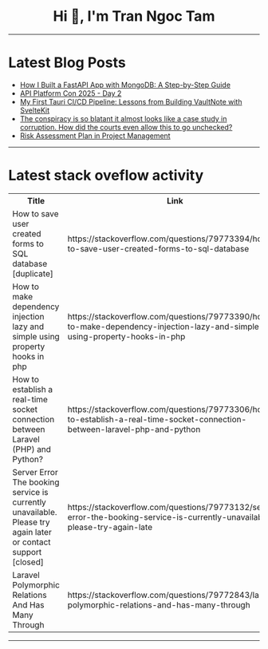 <h1 align="center">Hi 👋, I'm Tran Ngoc Tam</h1>

---

# Latest Blog Posts 
<!-- BLOG-POST-LIST:START -->
- [How I Built a FastAPI App with MongoDB: A Step-by-Step Guide](https://dev.to/sarbajitacharjee/how-i-built-a-fastapi-app-with-mongodb-a-step-by-step-guide-3a80)
- [API Platform Con 2025 - Day 2](https://dev.to/sensiolabs/api-platform-con-2025-day-2-ebd)
- [My First Tauri CI/CD Pipeline: Lessons from Building VaultNote with SvelteKit](https://dev.to/dev_michael/my-first-tauri-cicd-pipeline-lessons-from-building-vaultnote-with-sveltekit-17mp)
- [The conspiracy is so blatant it almost looks like a case study in corruption. How did the courts even allow this to go unchecked?](https://dev.to/edwardvinke/the-conspiracy-is-so-blatant-it-almost-looks-like-a-case-study-in-corruption-how-did-the-courts-2pdg)
- [Risk Assessment Plan in Project Management](https://dev.to/writegenic/risk-assessment-plan-in-project-management-5d62)
<!-- BLOG-POST-LIST:END -->

---

# Latest stack oveflow activity
<table>
  <tr><th>Title</th><th>Link</th></tr>
  <!-- STACKOVERFLOW:START --><tr><td>How to save user created forms to SQL database [duplicate]</td><td>https://stackoverflow.com/questions/79773394/how-to-save-user-created-forms-to-sql-database</td></tr><tr><td>How to make dependency injection lazy and simple using property hooks in php</td><td>https://stackoverflow.com/questions/79773390/how-to-make-dependency-injection-lazy-and-simple-using-property-hooks-in-php</td></tr><tr><td>How to establish a real-time socket connection between Laravel &lpar;PHP&rpar; and Python?</td><td>https://stackoverflow.com/questions/79773306/how-to-establish-a-real-time-socket-connection-between-laravel-php-and-python</td></tr><tr><td>Server Error The booking service is currently unavailable. Please try again later or contact support [closed]</td><td>https://stackoverflow.com/questions/79773132/server-error-the-booking-service-is-currently-unavailable-please-try-again-late</td></tr><tr><td>Laravel Polymorphic Relations And Has Many Through</td><td>https://stackoverflow.com/questions/79772843/laravel-polymorphic-relations-and-has-many-through</td></tr><!-- STACKOVERFLOW:END -->
</table>

---


